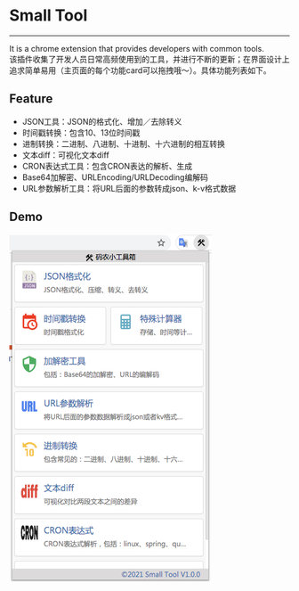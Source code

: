 # Small Tool
---
It is a chrome extension that provides developers with common tools.  
该插件收集了开发人员日常高频使用到的工具，并进行不断的更新；在界面设计上追求简单易用（主页面的每个功能card可以拖拽哦～）。具体功能列表如下。
## Feature
- JSON工具：JSON的格式化、增加／去除转义
- 时间戳转换：包含10、13位时间戳
- 进制转换：二进制、八进制、十进制、十六进制的相互转换
- 文本diff：可视化文本diff
- CRON表达式工具：包含CRON表达的解析、生成
- Base64加解密、URLEncoding/URLDecoding编解码
- URL参数解析工具：将URL后面的参数转成json、k-v格式数据

## Demo
![image](https://github.com/lanjingling/small_tool/blob/master/demo.jpg)